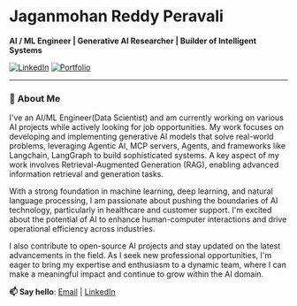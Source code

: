 # Jaganmohan Reddy Peravali  
**AI / ML Engineer | Generative AI Researcher | Builder of Intelligent Systems**  

[![LinkedIn](https://img.shields.io/badge/Let's%20Connect-LinkedIn-0A66C2?style=flat&logo=linkedin)](https://linkedin.com/in/pjmreddy14)
[![Portfolio](https://img.shields.io/badge/View%20Portfolio-Website-0A66C2?style=flat&logo=google-chrome)](https://pjmreddy.netlify.app/)


  
---

### 🔮 **About Me**  
I've an AI/ML Engineer(Data Scientist) and am currently working on various AI projects while actively looking for job opportunities. My work focuses on developing and implementing generative AI models that solve real-world problems, leveraging Agentic AI, MCP servers, Agents, and frameworks like Langchain, LangGraph to build sophisticated systems. A key aspect of my work involves Retrieval-Augmented Generation (RAG), enabling advanced information retrieval and generation tasks.

With a strong foundation in machine learning, deep learning, and natural language processing, I am passionate about pushing the boundaries of AI technology, particularly in healthcare and customer support. I'm excited about the potential of AI to enhance human-computer interactions and drive operational efficiency across industries.

I also contribute to open-source AI projects and stay updated on the latest advancements in the field. As I seek new professional opportunities, I'm eager to bring my expertise and enthusiasm to a dynamic team, where I can make a meaningful impact and continue to grow within the AI domain.

**📫 Say hello**: [Email](mailto:peravali810@gmail.com) | [LinkedIn](https://www.linkedin.com/in/pjmreddy14/)  

